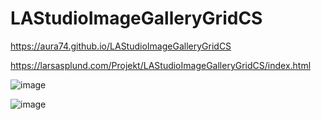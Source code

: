 # LAStudioImageGalleryGridCS

https://aura74.github.io/LAStudioImageGalleryGridCS

https://larsasplund.com/Projekt/LAStudioImageGalleryGridCS/index.html

![image](https://user-images.githubusercontent.com/50366078/223549581-beef6986-b98a-4008-b771-c46180e1bd1d.png)

![image](https://user-images.githubusercontent.com/50366078/223552022-56dc8469-4926-46be-a6ef-ec13b42d9e91.png)

